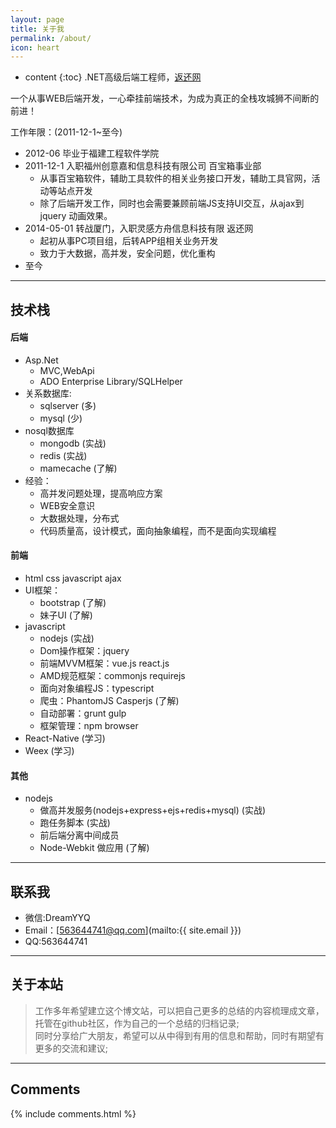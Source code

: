 ```yaml
---
layout: page
title: 关于我
permalink: /about/
icon: heart
---
```


* content
{:toc}
.NET高级后端工程师，[返还网](http://www.fanhuan.com)     

一个从事WEB后端开发，一心牵挂前端技术，为成为真正的全栈攻城狮不间断的前进！
  
工作年限：(2011-12-1~至今)  

* 2012-06 毕业于福建工程软件学院
* 2011-12-1 入职福州创意嘉和信息科技有限公司 百宝箱事业部
    * 从事百宝箱软件，辅助工具软件的相关业务接口开发，辅助工具官网，活动等站点开发
    * 除了后端开发工作，同时也会需要兼顾前端JS支持UI交互，从ajax到jquery 动画效果。
* 2014-05-01  转战厦门，入职灵感方舟信息科技有限 返还网 
    * 起初从事PC项目组，后转APP组相关业务开发
    * 致力于大数据，高并发，安全问题，优化重构
* 至今

---

## 技术栈

#### 后端   

* Asp.Net 
    * MVC,WebApi
    * ADO Enterprise Library/SQLHelper
* 关系数据库:
    * sqlserver (多)
    * mysql (少)
* nosql数据库
    * mongodb (实战)
    * redis (实战)
    * mamecache (了解)
* 经验：
    * 高并发问题处理，提高响应方案
    * WEB安全意识
    * 大数据处理，分布式 
    * 代码质量高，设计模式，面向抽象编程，而不是面向实现编程

#### 前端

* html css javascript ajax
* UI框架：
    * bootstrap (了解)
    * 妹子UI (了解)
* javascript
    * nodejs (实战)
    * Dom操作框架：jquery
    * 前端MVVM框架：vue.js react.js
    * AMD规范框架：commonjs requirejs
    * 面向对象编程JS：typescript 
    * 爬虫：PhantomJS Casperjs (了解)
    * 自动部署：grunt gulp 
    * 框架管理：npm browser   
* React-Native (学习)
* Weex (学习)

#### 其他

* nodejs
    * 做高并发服务(nodejs+express+ejs+redis+mysql) (实战)
    * 跑任务脚本 (实战)
    * 前后端分离中间成员
    * Node-Webkit 做应用 (了解)
    
---

## 联系我

* 微信:DreamYYQ
* Email：[563644741@qq.com](mailto:{{ site.email }})
* QQ:563644741

---

## 关于本站   

> 工作多年希望建立这个博文站，可以把自己更多的总结的内容梳理成文章，托管在github社区，作为自己的一个总结的归档记录;     
> 同时分享给广大朋友，希望可以从中得到有用的信息和帮助，同时有期望有更多的交流和建议;

---

## Comments

{% include comments.html %}
